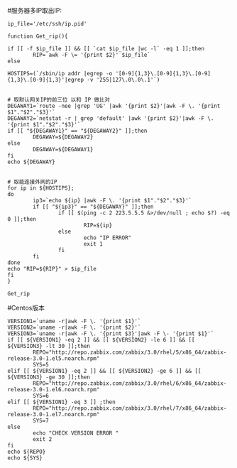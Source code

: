 #服务器多IP取出IP:

    ip_file='/etc/ssh/ip.pid'
    
    function Get_rip(){
    
    if [[ -f $ip_file ]] && [[ `cat $ip_file |wc -l` -eq 1 ]];then
            RIP=`awk -F \= '{print $2}' $ip_file`
    else
    
    HOSTIPS=(`/sbin/ip addr |egrep -o '[0-9]{1,3}\.[0-9]{1,3}\.[0-9]{1,3}\.[0-9]{1,3}'|egrep -v '255|127\.0\.0\.1'`)
    
    
    # 取默认网关IP的前三位 以和 IP 做比对
    DEGAWAY1=`route -nee |grep 'UG' |awk '{print $2}'|awk -F \. '{print $1"."$2"."$3}'`
    DEGAWAY2=`netstat -r | grep 'default' |awk '{print $2}'|awk -F \. '{print $1"."$2"."$3}'`
    if [[ "${DEGAWAY1}" == "${DEGAWAY2}" ]];then
            DEGAWAY=${DEGAWAY2}
    else
            DEGAWAY=${DEGAWAY1}
    fi
    echo ${DEGAWAY}
    
    
    # 取能连接外网的IP
    for ip in ${HOSTIPS};
    do
            ip3=`echo ${ip} |awk -F \. '{print $1"."$2"."$3}'`
            if [[ "${ip3}" == "${DEGAWAY}" ]];then
                    if [[ $(ping -c 2 223.5.5.5 &>/dev/null ; echo $?) -eq 0 ]];then
                            RIP=${ip}
                    else
                            echo "IP ERROR"
                            exit 1
                    fi
            fi
    done
    echo "RIP=${RIP}" > $ip_file
    fi
    }
    
    Get_rip


#Centos版本

    VERSION1=`uname -r|awk -F \. '{print $1}'`
    VERSION2=`uname -r|awk -F \. '{print $2}'`
    VERSION3=`uname -r|awk -F \. '{print $3}'|awk -F \- '{print $1}'`
    if [[ ${VERSION1} -eq 2 ]] && [[ ${VERSION2} -le 6 ]] && [[ ${VERSION3} -lt 30 ]];then
            REPO="http://repo.zabbix.com/zabbix/3.0/rhel/5/x86_64/zabbix-release-3.0-1.el5.noarch.rpm"
            SYS=5
    elif [[ ${VERSION1} -eq 2 ]] && [[ ${VERSION2} -ge 6 ]] && [[ ${VERSION3} -ge 30 ]];then
            REPO="http://repo.zabbix.com/zabbix/3.0/rhel/6/x86_64/zabbix-release-3.0-1.el6.noarch.rpm"
            SYS=6
    elif [[ ${VERSION1} -eq 3 ]] ;then
            REPO="http://repo.zabbix.com/zabbix/3.0/rhel/7/x86_64/zabbix-release-3.0-1.el7.noarch.rpm"
            SYS=7
    else
            echo "CHECK VERSION ERROR "
            exit 2
    fi
    echo ${REPO}
    echo ${SYS}
